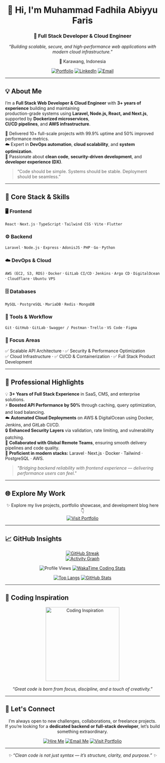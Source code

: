 <!-- ✨ Professional GitHub Profile by Muhammad Fadhila Abiyyu Faris -->

<div align="center">

# 👋 Hi, I'm **Muhammad Fadhila Abiyyu Faris**
### 🚀 Full Stack Developer & Cloud Engineer
_“Building scalable, secure, and high-performance web applications with modern cloud infrastructure.”_

📍 Karawang, Indonesia  

[![Portfolio](https://img.shields.io/badge/🌐%20Visit%20My%20Portfolio-5865F2?style=for-the-badge&logo=vercel&logoColor=white)](https://www.fadhilaabiyyu.my.id)
[![LinkedIn](https://img.shields.io/badge/💼%20LinkedIn-5865F2?style=for-the-badge&logo=linkedin&logoColor=white)](https://linkedin.com/in/muhammad-fadhila)
[![Email](https://img.shields.io/badge/📧%20Email-5865F2?style=for-the-badge&logo=gmail&logoColor=white)](mailto:fadhilaabiyyu@gmail.com)

</div>

---

## 💡 About Me

I’m a **Full Stack Web Developer & Cloud Engineer** with **3+ years of experience** building and maintaining  
production-grade systems using **Laravel, Node.js, React, and Next.js**, supported by **Dockerized microservices**,  
**CI/CD pipelines**, and **AWS infrastructure**.

💼 Delivered 10+ full-scale projects with 99.9% uptime and 50% improved performance metrics.  
☁️ Expert in **DevOps automation**, **cloud scalability**, and **system optimization**.  
🧩 Passionate about **clean code**, **security-driven development**, and **developer experience (DX)**.

> “Code should be simple. Systems should be stable. Deployment should be seamless.”

---

## 🧠 Core Stack & Skills

### 🖥️ Frontend
`React` · `Next.js` · `TypeScript` · `Tailwind CSS` · `Vite` · `Flutter`

### ⚙️ Backend
`Laravel` · `Node.js` · `Express` · `AdonisJS` · `PHP` · `Go` · `Python`

### ☁️ DevOps & Cloud
`AWS (EC2, S3, RDS)` · `Docker` · `GitLab CI/CD` · `Jenkins` · `Argo CD` · `DigitalOcean` · `Cloudflare` · `Ubuntu VPS`

### 🗄️ Databases
`MySQL` · `PostgreSQL` · `MariaDB` · `Redis` · `MongoDB`

### 🧩 Tools & Workflow
`Git` · `GitHub` · `GitLab` · `Swagger / Postman` · `Trello` · `VS Code` · `Figma`

### 🎯 Focus Areas
✅ Scalable API Architecture · ✅ Security & Performance Optimization  
✅ Cloud Infrastructure · ✅ CI/CD & Containerization · ✅ Full Stack Product Development  

---

## 🌟 Professional Highlights

💡 **3+ Years of Full Stack Experience** in SaaS, CMS, and enterprise solutions.  
⚡ **Boosted API Performance by 50%** through caching, query optimization, and load balancing.  
☁️ **Automated Cloud Deployments** on AWS & DigitalOcean using Docker, Jenkins, and GitLab CI/CD.  
🔒 **Enhanced Security Layers** via validation, rate limiting, and vulnerability patching.  
🤝 **Collaborated with Global Remote Teams**, ensuring smooth delivery pipelines and code quality.  
🚀 **Proficient in modern stacks:** Laravel · Next.js · Docker · Tailwind · PostgreSQL · AWS.  

> _"Bridging backend reliability with frontend experience — delivering performance users can feel."_

---

## 🌐 Explore My Work

<div align="center">

✨ Explore my live projects, portfolio showcase, and development blog here 👇  
[![Visit Portfolio](https://img.shields.io/badge/🌐%20Visit%20My%20Portfolio-5865F2?style=for-the-badge&logo=vercel&logoColor=white)](https://www.fadhilaabiyyu.my.id)

</div>

---

## 📈 GitHub Insights

<div align="center">

[![GitHub Streak](https://github-readme-streak-stats.herokuapp.com/?user=Fadhila36&theme=tokyonight&hide_border=true)](https://github.com/Fadhila36)  
[![Activity Graph](https://github-readme-activity-graph.vercel.app/graph?username=Fadhila36&bg_color=0D1117&hide_border=true&line=5865F2&point=7aa2f7&area=true&area_color=5865F2&title_color=c0caf5&text_color=c0caf5)](https://github.com/Fadhila36)  

<img src="https://komarev.com/ghpvc/?username=Fadhila36&style=for-the-badge&color=5865F2" alt="Profile Views">
<a href="https://wakatime.com/@910bb2c9-b1ad-40f2-adfd-5cc50c097915">
  <img src="https://wakatime.com/badge/user/910bb2c9-b1ad-40f2-adfd-5cc50c097915.svg?style=for-the-badge&color=5865F2" alt="WakaTime Coding Stats">
</a>  

<br>

[![Top Langs](https://github-readme-stats.vercel.app/api/top-langs/?username=Fadhila36&layout=compact&theme=tokyonight&hide_border=true)](https://github.com/Fadhila36)
[![GitHub Stats](https://github-readme-stats.vercel.app/api?username=Fadhila36&show_icons=true&theme=tokyonight&hide_border=true)](https://github.com/Fadhila36)

</div>

---

## 🎨 Coding Inspiration

<div align="center">
  <img width="240px" src="https://media1.tenor.com/m/DEc4yrCNCakAAAAC/anime.gif" alt="Coding Inspiration">
  <br><br>
  <i>“Great code is born from focus, discipline, and a touch of creativity.”</i>
</div>

---

## 🤝 Let's Connect

<div align="center">

I’m always open to new challenges, collaborations, or freelance projects.  
If you’re looking for a **dedicated backend or full-stack developer**, let’s build something extraordinary.  

[![Hire Me](https://img.shields.io/badge/💼%20Hire%20Me%20on%20LinkedIn-5865F2?style=for-the-badge&logo=linkedin&logoColor=white)](https://linkedin.com/in/muhammad-fadhila)
[![Email Me](https://img.shields.io/badge/📧%20Email%20Me-5865F2?style=for-the-badge&logo=gmail&logoColor=white)](mailto:fadhilaabiyyu@gmail.com)
[![Visit Portfolio](https://img.shields.io/badge/🌐%20Visit%20My%20Portfolio-5865F2?style=for-the-badge&logo=vercel&logoColor=white)](https://www.fadhilaabiyyu.my.id)

</div>

---

<p align="center">
  <i>✨ “Clean code is not just syntax — it’s structure, clarity, and purpose.” ✨</i>
</p>
